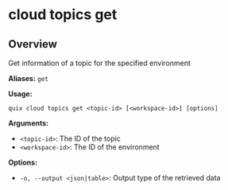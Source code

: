 # cloud topics get

## Overview

Get information of a topic for the specified environment

**Aliases:** `get`

**Usage:**

```
quix cloud topics get <topic-id> [<workspace-id>] [options]
```

**Arguments:**

- `<topic-id>`: The ID of the topic
- `<workspace-id>`: The ID of the environment

**Options:**

- `-o, --output <json|table>`: Output type of the retrieved data

